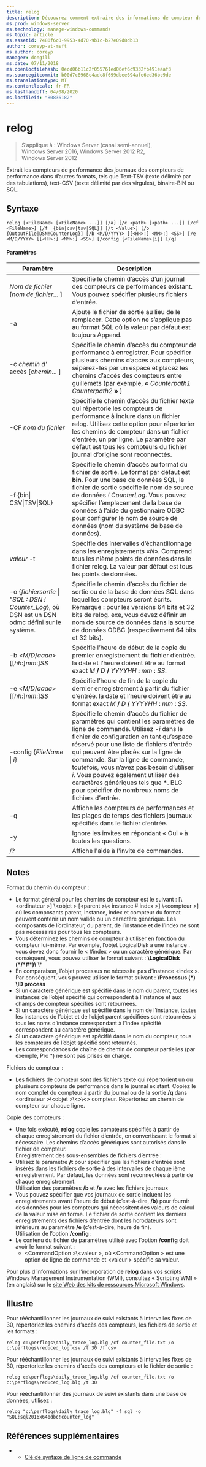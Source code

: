 ```yaml
---
title: relog
description: Découvrez comment extraire des informations de compteur de performances à partir des fichiers journaux coutner de performances.
ms.prod: windows-server
ms.technology: manage-windows-commands
ms.topic: article
ms.assetid: 7480f6c0-9953-4d70-9b1c-b27e09d8db13
author: coreyp-at-msft
ms.author: coreyp
manager: dongill
ms.date: 07/11/2018
ms.openlocfilehash: 0ecd06b11c2f055761ed06ef6c9332fb491eaaf3
ms.sourcegitcommit: b00d7c8968c4adc8f699dbee694afe6ed36bc9de
ms.translationtype: MT
ms.contentlocale: fr-FR
ms.lasthandoff: 04/08/2020
ms.locfileid: "80836182"
---
```

# <a name="relog"></a>relog

>S’applique à : Windows Server (canal semi-annuel), Windows Server 2016, Windows Server 2012 R2, Windows Server 2012

Extrait les compteurs de performance des journaux des compteurs de performance dans d’autres formats, tels que Text-TSV (texte délimité par des tabulations), text-CSV (texte délimité par des virgules), binaire-BIN ou SQL.   

## <a name="syntax"></a>Syntaxe  
```  
relog [<FileName> [<FileName> ...]] [/a] [/c <path> [<path> ...]] [/cf <FileName>] [/f  {bin|csv|tsv|SQL}] [/t <Value>] [/o {OutputFile|DSN!CounterLog}] [/b <M/D/YYYY> [[<HH>:] <MM>:] <SS>] [/e <M/D/YYYY> [[<HH>:] <MM>:] <SS>] [/config {<FileName>|i}] [/q]  
```  

#### <a name="parameters"></a>Paramètres  

|                                         Paramètre                                          |                                                                                                                                                                  Description                                                                                                                                                                   |
|--------------------------------------------------------------------------------------------|------------------------------------------------------------------------------------------------------------------------------------------------------------------------------------------------------------------------------------------------------------------------------------------------------------------------------------------------|
|                                *Nom de fichier* [*nom de fichier...* ]                                 |                                                                                                                      Spécifie le chemin d’accès d’un journal des compteurs de performances existant. Vous pouvez spécifier plusieurs fichiers d’entrée.                                                                                                                      |
|                                             -a                                             |                                                                                                          Ajoute le fichier de sortie au lieu de le remplacer. Cette option ne s’applique pas au format SQL où la valeur par défaut est toujours Append.                                                                                                           |
|                                   -c *chemin d'* accès [*chemin...* ]                                   |                                                       Spécifie le chemin d’accès du compteur de performance à enregistrer. Pour spécifier plusieurs chemins d’accès aux compteurs, séparez-les par un espace et placez les chemins d’accès des compteurs entre guillemets (par exemple, **«** <em>Counterpath1</em> <em>Counterpath2</em> **»** )                                                       |
|                                       -CF *nom du fichier*                                       |                                            Spécifie le chemin d’accès du fichier texte qui répertorie les compteurs de performance à inclure dans un fichier relog. Utilisez cette option pour répertorier les chemins de compteur dans un fichier d’entrée, un par ligne. Le paramètre par défaut est tous les compteurs du fichier journal d’origine sont reconnectés.                                            |
|                                  -f {bin\| CSV\|TSV\|SQL}                                  |                                       Spécifie le chemin d’accès au format du fichier de sortie. Le format par défaut est **bin**. Pour une base de données SQL, le fichier de sortie spécifie le nom de source de données *! CounterLog*. Vous pouvez spécifier l’emplacement de la base de données à l’aide du gestionnaire ODBC pour configurer le nom de source de données (nom du système de base de données).                                        |
|                                         *valeur* -t                                         |                                                                                                           Spécifie des intervalles d’échantillonnage dans les enregistrements «*N*». Comprend tous les nième points de données dans le fichier relog. La valeur par défaut est tous les points de données.                                                                                                           |
| -o {*fichiersortie* \| *"SQL : DSN ! Counter_Log*}, où DSN est un DSN odmc défini sur le système. |                                                   Spécifie le chemin d’accès du fichier de sortie ou de la base de données SQL dans lequel les compteurs seront écrits. <br>Remarque : pour les versions 64 bits et 32 bits de relog. exe, vous devez définir un nom de source de données dans la source de données ODBC (respectivement 64 bits et 32 bits).                                                   |
|                          -b \<*M*/*D*/*aaaa*> [[*hh*:]*mm*:]*SS*                           |                                                                          Spécifie l’heure de début de la copie du premier enregistrement du fichier d’entrée. la date et l’heure doivent être au format exact <em>M</em> **/** <em>D</em> **/** <em>YYYYHH</em> **:** <em>mm</em> **:** <em>SS</em>.                                                                          |
|                          -e \<*M*/*D*/*aaaa*> [[*hh*:]*mm*:]*SS*                           |                                                                           Spécifie l’heure de fin de la copie du dernier enregistrement à partir du fichier d’entrée. la date et l’heure doivent être au format exact <em>M</em> **/** <em>D</em> **/** <em>YYYYHH</em> **:** <em>mm</em> **:** <em>SS</em>.                                                                            |
|                                -config {*FileName* \| *i*}                                 | Spécifie le chemin d’accès du fichier de paramètres qui contient les paramètres de ligne de commande. Utilisez *-i* dans le fichier de configuration en tant qu’espace réservé pour une liste de fichiers d’entrée qui peuvent être placés sur la ligne de commande. Sur la ligne de commande, toutefois, vous n’avez pas besoin d’utiliser *i*. Vous pouvez également utiliser des caractères génériques tels que \*. BLG pour spécifier de nombreux noms de fichiers d’entrée. |
|                                             -q                                             |                                                                                                                          Affiche les compteurs de performances et les plages de temps des fichiers journaux spécifiés dans le fichier d’entrée.                                                                                                                           |
|                                             -y                                             |                                                                                                                                            Ignore les invites en répondant « Oui » à toutes les questions.                                                                                                                                             |
|                                             /?                                             |                                                                                                                                                      Affiche l'aide à l'invite de commandes.                                                                                                                                                      |

## <a name="remarks"></a>Notes  
Format du chemin du compteur :  
- Le format général pour les chemins de compteur est le suivant : [\\\<ordinateur >] \\\<objet > [\<parent >\\< instance # index >] \\\<compteur >] où les composants parent, instance, index et compteur du format peuvent contenir un nom valide ou un caractère générique. Les composants de l’ordinateur, du parent, de l’instance et de l’index ne sont pas nécessaires pour tous les compteurs.  
- Vous déterminez les chemins de compteur à utiliser en fonction du compteur lui-même. Par exemple, l’objet LogicalDisk a une instance <Index>. vous devez donc fournir le < #index > ou un caractère générique. Par conséquent, vous pouvez utiliser le format suivant : **\LogicalDisk (\*/\*#\*)\\** \\*  
- En comparaison, l’objet processus ne nécessite pas d’instance \<index >. Par conséquent, vous pouvez utiliser le format suivant : **\Processus (\*) \ID process**  
- Si un caractère générique est spécifié dans le nom du parent, toutes les instances de l’objet spécifié qui correspondent à l’instance et aux champs de compteur spécifiés sont retournées.  
- Si un caractère générique est spécifié dans le nom de l’instance, toutes les instances de l’objet et de l’objet parent spécifiées sont retournées si tous les noms d’instance correspondant à l’index spécifié correspondent au caractère générique.  
- Si un caractère générique est spécifié dans le nom du compteur, tous les compteurs de l’objet spécifié sont retournés.  
- Les correspondances de chaîne de chemin de compteur partielles (par exemple, Pro *) ne sont pas prises en charge.  

Fichiers de compteur :  
-   Les fichiers de compteur sont des fichiers texte qui répertorient un ou plusieurs compteurs de performance dans le journal existant. Copiez le nom complet du compteur à partir du journal ou de la sortie **/q** dans \<ordinateur >\\\<objet >\\\<>\\\<> compteur. Répertoriez un chemin de compteur sur chaque ligne.  

Copie des compteurs :  
-   Une fois exécuté, **relog** copie les compteurs spécifiés à partir de chaque enregistrement du fichier d’entrée, en convertissant le format si nécessaire. Les chemins d’accès génériques sont autorisés dans le fichier de compteur.  
Enregistrement des sous-ensembles de fichiers d’entrée :  
-   Utilisez le paramètre **/t** pour spécifier que les fichiers d’entrée sont insérés dans les fichiers de sortie à des intervalles de chaque <n>ième enregistrement. Par défaut, les données sont reconnectées à partir de chaque enregistrement.  
Utilisation des paramètres **/b** et **/e** avec les fichiers journaux  
-   Vous pouvez spécifier que vos journaux de sortie incluent les enregistrements avant l’heure de début (c’est-à-dire, **/b**) pour fournir des données pour les compteurs qui nécessitent des valeurs de calcul de la valeur mise en forme. Le fichier de sortie contient les derniers enregistrements des fichiers d’entrée dont les horodateurs sont inférieurs au paramètre **/e** (c’est-à-dire, heure de fin).  
Utilisation de l’option **/config** :  
-   Le contenu du fichier de paramètres utilisé avec l’option **/config** doit avoir le format suivant :  
    -   \<CommandOption >\\\<valeur >, où \<CommandOption > est une option de ligne de commande et \<valeur > spécifie sa valeur.

Pour plus d’informations sur l’incorporation de **relog** dans vos scripts Windows Management Instrumentation (WMI), consultez « Scripting WMI » (en anglais) sur le [site Web des kits de ressources Microsoft Windows](https://go.microsoft.com/fwlink/?LinkId=4665).  

## <a name="examples"></a><a name="BKMK_Examples"></a>Illustre  
Pour rééchantillonner les journaux de suivi existants à intervalles fixes de 30, répertoriez les chemins d’accès des compteurs, les fichiers de sortie et les formats :  
```  
relog c:\perflogs\daily_trace_log.blg /cf counter_file.txt /o c:\perflogs\reduced_log.csv /t 30 /f csv  
```  
Pour rééchantillonner les journaux de suivi existants à intervalles fixes de 30, répertoriez les chemins d’accès des compteurs et le fichier de sortie :  
```  
relog c:\perflogs\daily_trace_log.blg /cf counter_file.txt /o c:\perflogs\reduced_log.blg /t 30  
```
Pour rééchantillonner des journaux de suivi existants dans une base de données, utilisez :
```
relog "c:\perflogs\daily_trace_log.blg" -f sql -o "SQL:sql2016x64odbc!counter_log"
```

## <a name="additional-references"></a>Références supplémentaires  
-   - [Clé de syntaxe de ligne de commande](command-line-syntax-key.md)  
